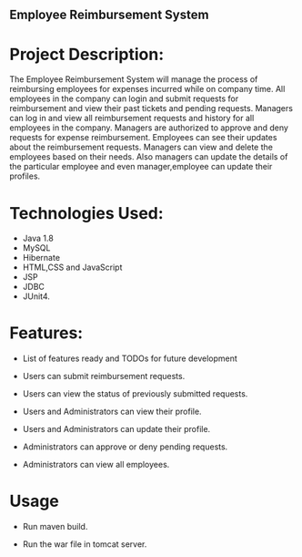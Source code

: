 ## Employee Reimbursement System


# Project Description:

The Employee Reimbursement System will manage the process of reimbursing employees for expenses incurred while on company time. All employees in the company can login and submit requests for reimbursement and view their past tickets and pending requests. Managers can log in and view all reimbursement requests and history for all employees in the company. Managers are authorized to approve and deny requests for expense reimbursement. Employees can see their updates about the reimbursement requests. Managers can view and delete the employees based on their needs. Also managers can update the details of the particular employee and even manager,employee can update their profiles.

# Technologies Used:

- Java 1.8
- MySQL
- Hibernate
- HTML,CSS and JavaScript
- JSP
- JDBC
- JUnit4.

# Features:

- List of features ready and TODOs for future development

- Users can submit reimbursement requests.

- Users can view the status of previously submitted requests.

- Users and Administrators can view their profile.

- Users and Administrators can update their profile.
- Administrators can approve or deny pending requests.

- Administrators can view all employees.

# Usage

- Run maven build.

- Run the war file in tomcat server.
